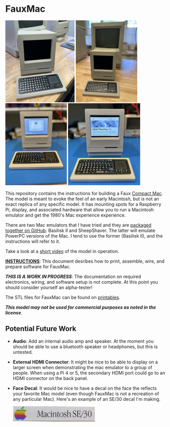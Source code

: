 # FauxMac

[<img src="images/Actual/Faux_and_Real_3.jpeg" height="256">](images/Actual/Faux_and_Real_3.jpeg)
[<img src="images/Actual/Faux_and_Real_1.jpeg" height="256">](images/Actual/Faux_and_Real_1.jpeg)
[<img src="images/Actual/Full_Portrait_Kbd_2.jpeg" height="256">](images/Actual/Faux_and_Real_3.jpeg)
[<img src="images/Actual/Full_Portrait_PS.jpeg" height="256">](images/Actual/Full_Portrait_PS.jpeg)

This repository contains the instructions for building a Faux [Compact Mac](https://en.wikipedia.org/wiki/Compact_Macintosh). The model is meant to evoke the feel of an early Macintosh, but is not an exact replica of any specific model. It has mounting spots for a Raspberry Pi, display, and associated hardware that allow you to run a Macintosh emulator and get the 1980's Mac experience experience.

There are two Mac emulators that I have tried and they are [packaged together on GitHub](https://github.com/kanjitalk755/macemu/tree/master): Basilisk II and SheepShaver. The latter will emulate PowerPC versions of the Mac. I tend to use the former (Basilisk II), and the instructions will refer to it.

Take a look at a [short video](https://youtu.be/NNNNNN) of the model in operation.

**[INSTRUCTIONS](Instructions.md)**: This document desribes how to print, assemble, wire, and prepare software for FauxMac.

***THIS IS A WORK IN PROGRESS***: The documentation on required electronics, wiring, and software setup is not complete. At this point you should consider yourself an alpha-tester!

The STL files for FauxMac can be found on [printables](https://www.printables.com/model/NNNNNNN).

***This model may not be used for commercial purposes as noted in the license***.

## Potential Future Work

* **Audio**: Add an internal audio amp and speaker. At the moment you should be able to use a bluetooth speaker or headphones, but this is untested.
* **External HDMI Connector**: It might be nice to be able to display on a larger screen when demonstrating the mac emulator to a group of people. When using a Pi 4 or 5, the secondary HDMI port could go to an HDMI connector on the back panel.
* **Face Decal**: It would be nice to have a decal on the face the reflects your favorite Mac model (even though FauxMac is not a recreation of any particular Mac). Here's an example of an SE/30 decal I'm making.

  <img width ="256" src="images/SE30_Decal.jpg">
